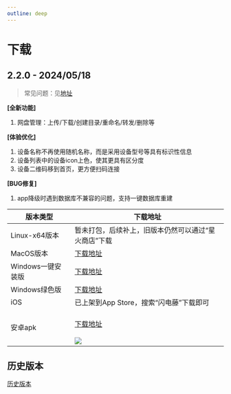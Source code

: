 ```yaml
---
outline: deep
---
```


# 下载

## 2.2.0 - 2024/05/18

> 常见问题：见[地址](/qa.html)

**[全新功能]**
1. 网盘管理：上传/下载/创建目录/重命名/转发/删除等

**[体验优化]**
1. 设备名称不再使用随机名称，而是采用设备型号等具有标识性信息
2. 设备列表中的设备icon上色，使其更具有区分度
3. 设备二维码移到首页，更方便扫码连接

**[BUG修复]**
1. app降级时遇到数据库不兼容的问题，支持一键数据库重建

| 版本类型         | 下载地址                                                                                                                |
  | ------------ |---------------------------------------------------------------------------------------------------------------------|
  | Linux-x64版本  | 暂未打包，后续补上，旧版本仍然可以通过“星火商店”下载                                       |
  | MacOS版本      | [下载地址](https://cdn.zishu.life/220/sdt-2.2.0-macos.dmg)                                                        |
  | Windows一键安装版 | [下载地址](https://cdn.zishu.life/220/sdt-2.2.0-windows.exe)                                                |
  | Windows绿色版 | [下载地址](https://cdn.zishu.life/220/sdt-windows-220.zip)                                                |
  | iOS          | 已上架到App Store，搜索“闪电藤”下载即可                                                                                           |
  | 安卓apk        | <br/>[下载地址](https://cdn.zishu.life/220/sdt-220-android.apk)<br/><br/>![](https://cdn.zishu.life/220/qr-220-apk.png) |

## 历史版本

[历史版本](history.html)
